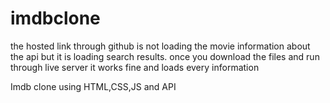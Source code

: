 # imdbclone
the hosted link through github is not loading the movie information about the api but it is loading search results. once you download the files and run through live server it works fine and loads every information

Imdb clone using HTML,CSS,JS and API

